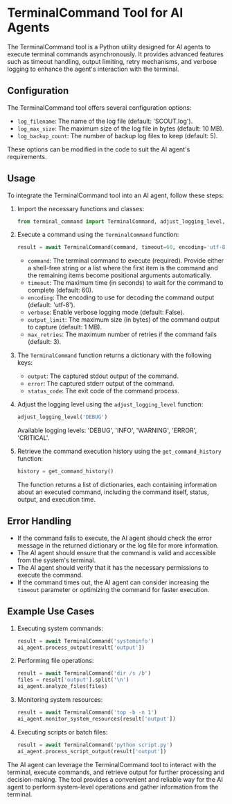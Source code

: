 # TerminalCommand Tool for AI Agents

The TerminalCommand tool is a Python utility designed for AI agents to execute terminal commands asynchronously. It provides advanced features such as timeout handling, output limiting, retry mechanisms, and verbose logging to enhance the agent's interaction with the terminal.

## Configuration

The TerminalCommand tool offers several configuration options:

- `log_filename`: The name of the log file (default: 'SCOUT.log').
- `log_max_size`: The maximum size of the log file in bytes (default: 10 MB).
- `log_backup_count`: The number of backup log files to keep (default: 5).

These options can be modified in the code to suit the AI agent's requirements.

## Usage

To integrate the TerminalCommand tool into an AI agent, follow these steps:

1. Import the necessary functions and classes:
   ```python
   from terminal_command import TerminalCommand, adjust_logging_level, get_command_history
   ```

2. Execute a command using the `TerminalCommand` function:
   ```python
   result = await TerminalCommand(command, timeout=60, encoding='utf-8', verbose=False, output_limit=1024*1024, max_retries=3)
   ```
   - `command`: The terminal command to execute (required). Provide either a shell-free string or a list where the first item is the command and the remaining items become positional arguments automatically.
   - `timeout`: The maximum time (in seconds) to wait for the command to complete (default: 60).
   - `encoding`: The encoding to use for decoding the command output (default: 'utf-8').
   - `verbose`: Enable verbose logging mode (default: False).
   - `output_limit`: The maximum size (in bytes) of the command output to capture (default: 1 MB).
   - `max_retries`: The maximum number of retries if the command fails (default: 3).

3. The `TerminalCommand` function returns a dictionary with the following keys:
   - `output`: The captured stdout output of the command.
   - `error`: The captured stderr output of the command.
   - `status_code`: The exit code of the command process.

4. Adjust the logging level using the `adjust_logging_level` function:
   ```python
   adjust_logging_level('DEBUG')
   ```
   Available logging levels: 'DEBUG', 'INFO', 'WARNING', 'ERROR', 'CRITICAL'.

5. Retrieve the command execution history using the `get_command_history` function:
   ```python
   history = get_command_history()
   ```
   The function returns a list of dictionaries, each containing information about an executed command, including the command itself, status, output, and execution time.

## Error Handling

- If the command fails to execute, the AI agent should check the error message in the returned dictionary or the log file for more information.
- The AI agent should ensure that the command is valid and accessible from the system's terminal.
- The AI agent should verify that it has the necessary permissions to execute the command.
- If the command times out, the AI agent can consider increasing the `timeout` parameter or optimizing the command for faster execution.

## Example Use Cases

1. Executing system commands:
   ```python
   result = await TerminalCommand('systeminfo')
   ai_agent.process_output(result['output'])
   ```

2. Performing file operations:
   ```python
   result = await TerminalCommand('dir /s /b')
   files = result['output'].split('\n')
   ai_agent.analyze_files(files)
   ```

3. Monitoring system resources:
   ```python
   result = await TerminalCommand('top -b -n 1')
   ai_agent.monitor_system_resources(result['output'])
   ```

4. Executing scripts or batch files:
   ```python
   result = await TerminalCommand('python script.py')
   ai_agent.process_script_output(result['output'])
   ```

The AI agent can leverage the TerminalCommand tool to interact with the terminal, execute commands, and retrieve output for further processing and decision-making. The tool provides a convenient and reliable way for the AI agent to perform system-level operations and gather information from the terminal.